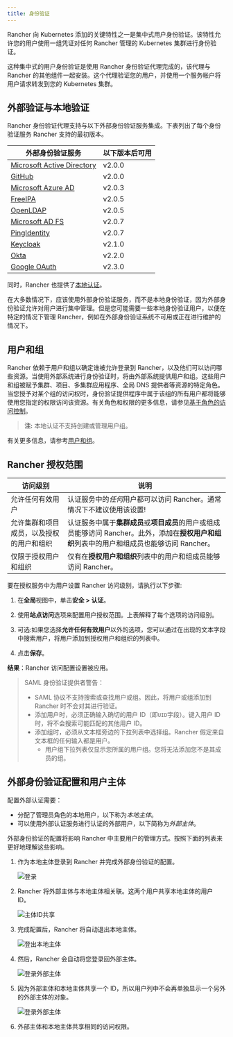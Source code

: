 ```yaml
---
title: 身份验证
---
```


Rancher 向 Kubernetes 添加的关键特性之一是集中式用户身份验证。该特性允许您的用户使用一组凭证对任何 Rancher 管理的 Kubernetes 集群进行身份验证。

这种集中式的用户身份验证是使用 Rancher 身份验证代理完成的，该代理与 Rancher 的其他组件一起安装。这个代理验证您的用户，并使用一个服务帐户将用户请求转发到您的 Kubernetes 集群。

## 外部验证与本地验证

Rancher 身份验证代理支持与以下外部身份验证服务集成。下表列出了每个身份验证服务 Rancher 支持的最初版本。

| 外部身份验证服务                                                             | 以下版本后可用 |
| ---------------------------------------------------------------------------- | -------------- |
| [Microsoft Active Directory](/docs/admin-settings/authentication/ad/_index)  | v2.0.0         |
| [GitHub](/docs/admin-settings/authentication/github/_index)                  | v2.0.0         |
| [Microsoft Azure AD](/docs/admin-settings/authentication/azure-ad/_index)    | v2.0.3         |
| [FreeIPA](/docs/admin-settings/authentication/freeipa/_index)                | v2.0.5         |
| [OpenLDAP](/docs/admin-settings/authentication/openldap/_index)              | v2.0.5         |
| [Microsoft AD FS](/docs/admin-settings/authentication/microsoft-adfs/_index) | v2.0.7         |
| [PingIdentity](/docs/admin-settings/authentication/ping-federate/_index)     | v2.0.7         |
| [Keycloak](/docs/admin-settings/authentication/keycloak/_index)              | v2.1.0         |
| [Okta](/docs/admin-settings/authentication/okta/_index)                      | v2.2.0         |
| [Google OAuth](/docs/admin-settings/authentication/google/_index)            | v2.3.0         |

同时，Rancher 也提供了[本地认证](/docs/admin-settings/authentication/local/_index)。

在大多数情况下，应该使用外部身份验证服务，而不是本地身份验证，因为外部身份验证允许对用户进行集中管理。但是您可能需要一些本地身份验证用户，以便在特定的情况下管理 Rancher，例如在外部身份验证系统不可用或正在进行维护的情况下。

## 用户和组

Rancher 依赖于用户和组以确定谁被允许登录到 Rancher，以及他们可以访问哪些资源。当使用外部系统进行身份验证时，将由外部系统提供用户和组。这些用户和组被赋予集群、项目、多集群应用程序、全局 DNS 提供者等资源的特定角色。当您授予对某个组的访问权时，身份验证提供程序中属于该组的所有用户都将能够使用您指定的权限访问该资源。有关角色和权限的更多信息，请参见[基于角色的访问控制](/docs/admin-settings/rbac/_index)。

> **注:** 本地认证不支持创建或管理用户组。

有关更多信息，请参考[用户和组](/docs/admin-settings/authentication/user-groups/_index)。

## Rancher 授权范围

| 访问级别                                 | 说明                                                                                                                                           |
| ---------------------------------------- | ---------------------------------------------------------------------------------------------------------------------------------------------- |
| 允许任何有效用户                         | 认证服务中的*任何*用户都可以访问 Rancher。通常情况下不建议使用该设置!                                                                          |
| 允许集群和项目成员，以及授权的用户和组织 | 认证服务中属于**集群成员**或**项目成员**的用户或组成员能够访问 Rancher。此外，添加在**授权用户和组织**列表中的用户和组成员也能够访问 Rancher。 |
| 仅限于授权用户和组织                     | 仅有在**授权用户和组织**列表中的用户和组成员能够访问 Rancher。                                                                                 |

要在授权服务中为用户设置 Rancher 访问级别，请执行以下步骤:

1. 在**全局**视图中，单击**安全 > 认证**。

1. 使用**站点访问**选项来配置用户授权范围。上表解释了每个选项的访问级别。

1. 可选:如果您选择**允许任何有效用户**以外的选项，您可以通过在出现的文本字段中搜索用户，将用户添加到授权用户和组织的列表中。

1. 点击**保存**。

**结果**：Rancher 访问配置设置被应用。

> SAML 身份验证提供者警告：
>
> - SAML 协议不支持搜索或查找用户或组。因此，将用户或组添加到 Rancher 时不会对其进行验证。
> - 添加用户时，必须正确输入确切的用户 ID（即`UID`字段）。键入用户 ID 时，将不会搜索可能匹配的其他用户 ID。
> - 添加组时，必须从文本框旁边的下拉列表中选择组。Rancher 假定来自文本框的任何输入都是用户。
>   - 用户组下拉列表仅显示您所属的用户组。您将无法添加您不是其成员的组。

## 外部身份验证配置和用户主体

配置外部认证需要：

- 分配了管理员角色的本地用户，以下称为*本地主体*。
- 可以使用外部认证服务进行认证的外部用户，以下简称为*外部主体*。

外部身份验证的配置将影响 Rancher 中主要用户的管理方式。按照下面的列表来更好地理解这些影响。

1. 作为本地主体登录到 Rancher 并完成外部身份验证的配置。

   ![登录](/img/rancher/sign-in.png)

2. Rancher 将外部主体与本地主体相关联。这两个用户共享本地主体的用户 ID。

   ![主体ID共享](/img/rancher/principal-ID.png)

3. 完成配置后，Rancher 将自动退出本地主体。

   ![登出本地主体](/img/rancher/sign-out-local.png)

4. 然后，Rancher 会自动将您登录回外部主体。

   ![登录外部主体](/img/rancher/sign-in-external.png)

5. 因为外部主体和本地主体共享一个 ID，所以用户列中不会再单独显示一个另外的外部主体的对象。

   ![登录外部主体](/img/rancher/users-page.png)

6. 外部主体和本地主体共享相同的访问权限。
